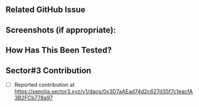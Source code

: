 ## Related GitHub Issue

<!--- Please link to the GitHub issue here, e.g. "closes #30" -->


## Screenshots (if appropriate):

<!--- If your pull request changes the UI, please include before/after screenshots. -->


## How Has This Been Tested?

<!--- Please describe in detail how you tested your changes. -->
<!--- If your pull request changes the UI, please test the layout with common device resolutions:  https://tailwindcss.com/docs/screens -->


## Sector#3 Contribution

<!--- Please add this pull request as a DAO contribution on Sector#3:  https://sepolia.sector3.xyz -->

- [ ] Reported contribution at https://sepolia.sector3.xyz/v1/daos/0x3D7aAEad74d2c627d35f7c1eacfA3B2FCb778a97
